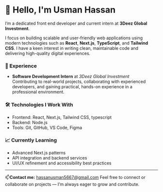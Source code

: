 # 👋 Hello, I'm Usman Hassan

I’m a dedicated front end developer and current intern at **3Deez Global Investment**.

I focus on building scalable and user-friendly web applications using modern technologies such as **React**, **Next.js**, **TypeScript**, and **Tailwind CSS**. I have a keen interest in writing clean, maintainable code and delivering high-quality digital experiences.

### 💼 Experience
- **Software Development Intern** at *3Deez Global Investment*  
  Contributing to real-world projects, collaborating with experienced developers, and gaining practical, hands-on experience in a professional environment.

### 🛠️ Technologies I Work With
- Frontend: React, Next.js, Tailwind CSS, typescript
- Backend: Node.js 
- Tools: Git, GitHub, VS Code, Figma

### 📈 Currently Learning
- Advanced Next.js patterns  
- API integration and backend services  
- UI/UX refinement and accessibility best practices

---

📫**Contact me:** hassanusman5667@gmail.com 
Feel free to connect or collaborate on projects — I’m always eager to grow and contribute.




